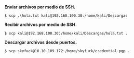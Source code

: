 **Enviar archivos por medio de SSH.**

`$ scp .\hola.txt kali@192.168.100.30:/home/kali/Descargas`

**Recibir archivos por medio de SSH.**

`$ scp kali@192.168.100.30:/home/kali/Descargas/hola.txt .`

**Descargar archivos desde puertos.**

`$ scp skyfuck@10.10.109.172:/home/skyfuck/credential.pgp .`
